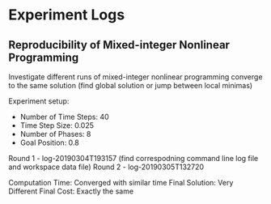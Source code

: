 # Experiment Logs

## Reproducibility of Mixed-integer Nonlinear Programming

Investigate different runs of mixed-integer nonlinear programming converge to the same solution (find global solution or jump between local minimas)

Experiment setup:
- Number of Time Steps: 40
- Time Step Size: 0.025
- Number of Phases: 8
- Goal Position: 0.8

Round 1 - log-20190304T193157 (find correspodning command line log file and workspace data file)
Round 2 - log-20190305T132720

Computation Time: Converged with similar time
Final Solution: Very Different
Final Cost: Exactly the same